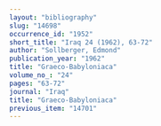 ```yaml
---
layout: "bibliography"
slug: "14698"
occurrence_id: "1952"
short_title: "Iraq 24 (1962), 63-72"
author: "Sollberger, Edmond"
publication_year: "1962"
title: "Graeco-Babyloniaca"
volume_no_: "24"
pages: "63-72"
journal: "Iraq"
title: "Graeco-Babyloniaca"
previous_item: "14701"
---
```

